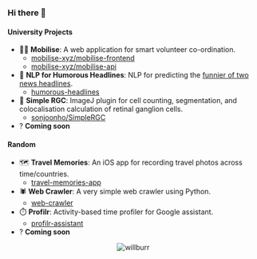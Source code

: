 ### Hi there 👋

#### University Projects

- 🙋‍♂️ **Mobilise**: A web application for smart volunteer co-ordination.
  - [mobilise-xyz/mobilise-frontend](https://github.com/mobilise-xyz/mobilise-frontend)
  - [mobilise-xyz/mobilise-api](https://github.com/mobilise-xyz/mobilise-api)
- 📰 **NLP for Humorous Headlines**: NLP for predicting the [funnier of two news headlines](https://competitions.codalab.org/competitions/20970).
  - [humorous-headlines](https://github.com/willburr/humorous-headlines)
- 🔬 **Simple RGC**: ImageJ plugin for cell counting, segmentation, and colocalisation calculation of retinal ganglion cells.
  - [sonjoonho/SimpleRGC](https://github.com/sonjoonho/SimpleRGC)
- ? **Coming soon**

#### Random

- 🗺️ **Travel Memories**: An iOS app for recording travel photos across time/countries.
  - [travel-memories-app](https://github.com/willburr/travel-memories-app)
- 🕷️ **Web Crawler**: A very simple web crawler using Python. 
  - [web-crawler](https://github.com/willburr/web-crawler)
- ⏱️ **Profilr**: Activity-based time profiler for Google assistant.
  - [profilr-assistant](https://github.com/willburr/profilr-assistant)
- ? **Coming soon**


<p align="center"> <img src="https://komarev.com/ghpvc/?username=willburr&label=Profile%20views&color=0e75b6&style=flat" alt="willburr" /> </p>
